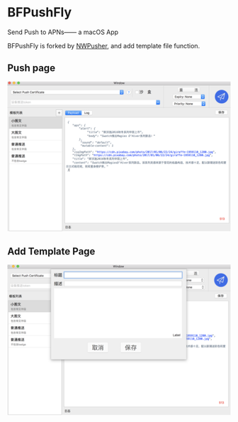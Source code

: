 # BFPushFly
Send Push to APNs—— a macOS App



BFPushFly is forked by [NWPusher](https://github.com/noodlewerk/NWPusher), and add template file function.

## Push page

![](https://github.com/wenghengcong/BFPushFly/blob/master/Resource/push%20page.png?raw=true)



## Add Template Page

![](https://github.com/wenghengcong/BFPushFly/blob/master/Resource/template%20page.png?raw=true)